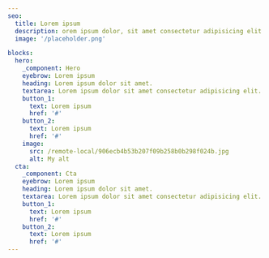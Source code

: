 ```yaml
---
seo:
  title: Lorem ipsum
  description: orem ipsum dolor, sit amet consectetur adipisicing elit. Error et magni minus.
  image: '/placeholder.png'

blocks:
  hero:
    _component: Hero
    eyebrow: Lorem ipsum
    heading: Lorem ipsum dolor sit amet.
    textarea: Lorem ipsum dolor sit amet consectetur adipisicing elit. Deleniti, quos.
    button_1:
      text: Lorem ipsum
      href: '#'
    button_2:
      text: Lorem ipsum
      href: '#'
    image:
      src: /remote-local/906ecb4b53b207f09b258b0b298f024b.jpg
      alt: My alt
  cta:
    _component: Cta
    eyebrow: Lorem ipsum
    heading: Lorem ipsum dolor sit amet.
    textarea: Lorem ipsum dolor sit amet consectetur adipisicing elit. Deleniti, quos.
    button_1:
      text: Lorem ipsum
      href: '#'
    button_2:
      text: Lorem ipsum
      href: '#'
---
```

